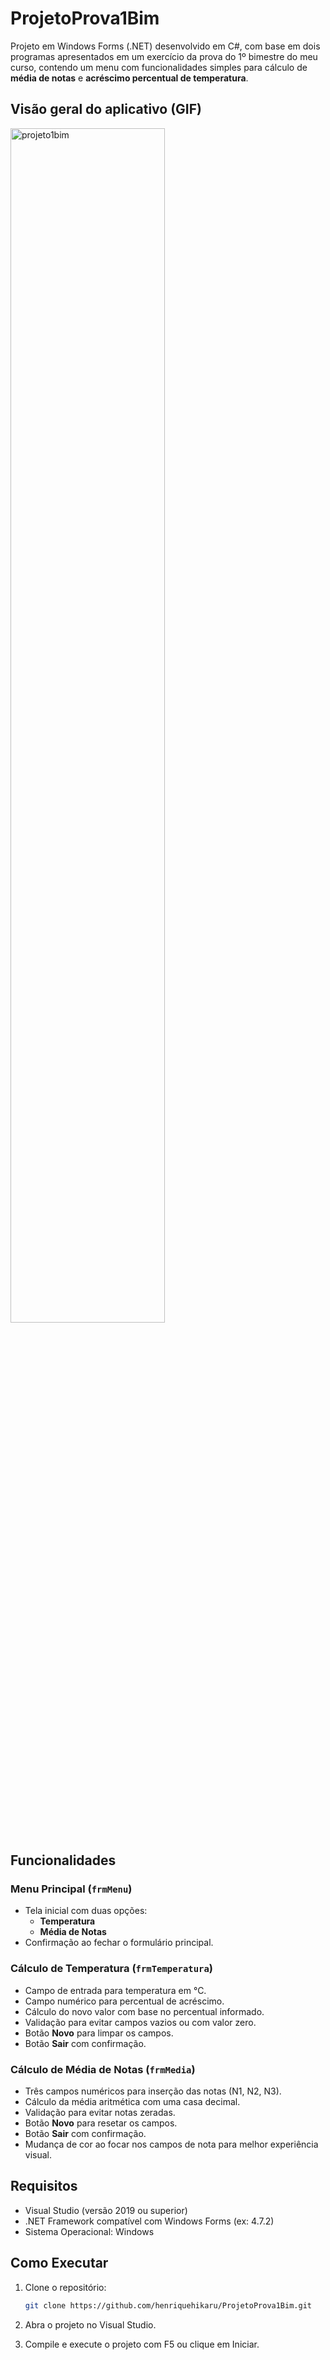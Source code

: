 # ProjetoProva1Bim

Projeto em Windows Forms (.NET) desenvolvido em C#, com base em dois programas apresentados em um exercício da prova do 1º bimestre do meu curso, contendo um menu com funcionalidades simples para cálculo de **média de notas** e **acréscimo percentual de temperatura**.

## Visão geral do aplicativo (GIF)
<img src="https://github.com/user-attachments/assets/d7c1da80-470e-4076-bfb8-f97a952b1afb" alt="projeto1bim" width="70%" height="70%">



## Funcionalidades

### Menu Principal (`frmMenu`)
- Tela inicial com duas opções:
  - **Temperatura**
  - **Média de Notas**
- Confirmação ao fechar o formulário principal.

### Cálculo de Temperatura (`frmTemperatura`)
- Campo de entrada para temperatura em °C.
- Campo numérico para percentual de acréscimo.
- Cálculo do novo valor com base no percentual informado.
- Validação para evitar campos vazios ou com valor zero.
- Botão **Novo** para limpar os campos.
- Botão **Sair** com confirmação.

### Cálculo de Média de Notas (`frmMedia`)
- Três campos numéricos para inserção das notas (N1, N2, N3).
- Cálculo da média aritmética com uma casa decimal.
- Validação para evitar notas zeradas.
- Botão **Novo** para resetar os campos.
- Botão **Sair** com confirmação.
- Mudança de cor ao focar nos campos de nota para melhor experiência visual.

## Requisitos

- Visual Studio (versão 2019 ou superior)
- .NET Framework compatível com Windows Forms (ex: 4.7.2)
- Sistema Operacional: Windows

## Como Executar

1. Clone o repositório:
   ```bash
   git clone https://github.com/henriquehikaru/ProjetoProva1Bim.git
   ````
2. Abra o projeto no Visual Studio.

3. Compile e execute o projeto com F5 ou clique em Iniciar.
